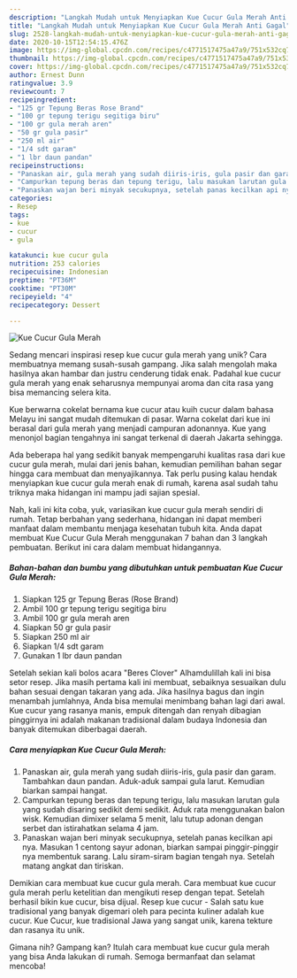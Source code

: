 ```yaml
---
description: "Langkah Mudah untuk Menyiapkan Kue Cucur Gula Merah Anti Gagal"
title: "Langkah Mudah untuk Menyiapkan Kue Cucur Gula Merah Anti Gagal"
slug: 2528-langkah-mudah-untuk-menyiapkan-kue-cucur-gula-merah-anti-gagal
date: 2020-10-15T12:54:15.476Z
image: https://img-global.cpcdn.com/recipes/c4771517475a47a9/751x532cq70/kue-cucur-gula-merah-foto-resep-utama.jpg
thumbnail: https://img-global.cpcdn.com/recipes/c4771517475a47a9/751x532cq70/kue-cucur-gula-merah-foto-resep-utama.jpg
cover: https://img-global.cpcdn.com/recipes/c4771517475a47a9/751x532cq70/kue-cucur-gula-merah-foto-resep-utama.jpg
author: Ernest Dunn
ratingvalue: 3.9
reviewcount: 7
recipeingredient:
- "125 gr Tepung Beras Rose Brand"
- "100 gr tepung terigu segitiga biru"
- "100 gr gula merah aren"
- "50 gr gula pasir"
- "250 ml air"
- "1/4 sdt garam"
- "1 lbr daun pandan"
recipeinstructions:
- "Panaskan air, gula merah yang sudah diiris-iris, gula pasir dan garam. Tambahkan daun pandan. Aduk-aduk sampai gula larut. Kemudian biarkan sampai hangat."
- "Campurkan tepung beras dan tepung terigu, lalu masukan larutan gula yang sudah disaring sedikit demi sedikit. Aduk rata menggunakan balon wisk. Kemudian dimixer selama 5 menit, lalu tutup adonan dengan serbet dan istirahatkan selama 4 jam."
- "Panaskan wajan beri minyak secukupnya, setelah panas kecilkan api nya. Masukan 1 centong sayur adonan, biarkan sampai pinggir-pinggir nya membentuk sarang. Lalu siram-siram bagian tengah nya. Setelah matang angkat dan tiriskan."
categories:
- Resep
tags:
- kue
- cucur
- gula

katakunci: kue cucur gula 
nutrition: 253 calories
recipecuisine: Indonesian
preptime: "PT36M"
cooktime: "PT30M"
recipeyield: "4"
recipecategory: Dessert

---
```



![Kue Cucur Gula Merah](https://img-global.cpcdn.com/recipes/c4771517475a47a9/751x532cq70/kue-cucur-gula-merah-foto-resep-utama.jpg)

Sedang mencari inspirasi resep kue cucur gula merah yang unik? Cara membuatnya memang susah-susah gampang. Jika salah mengolah maka hasilnya akan hambar dan justru cenderung tidak enak. Padahal kue cucur gula merah yang enak seharusnya mempunyai aroma dan cita rasa yang bisa memancing selera kita.

Kue berwarna cokelat bernama kue cucur atau kuih cucur dalam bahasa Melayu ini sangat mudah ditemukan di pasar. Warna cokelat dari kue ini berasal dari gula merah yang menjadi campuran adonannya. Kue yang menonjol bagian tengahnya ini sangat terkenal di daerah Jakarta sehingga.

Ada beberapa hal yang sedikit banyak mempengaruhi kualitas rasa dari kue cucur gula merah, mulai dari jenis bahan, kemudian pemilihan bahan segar hingga cara membuat dan menyajikannya. Tak perlu pusing kalau hendak menyiapkan kue cucur gula merah enak di rumah, karena asal sudah tahu triknya maka hidangan ini mampu jadi sajian spesial.


Nah, kali ini kita coba, yuk, variasikan kue cucur gula merah sendiri di rumah. Tetap berbahan yang sederhana, hidangan ini dapat memberi manfaat dalam membantu menjaga kesehatan tubuh kita. Anda dapat membuat Kue Cucur Gula Merah menggunakan 7 bahan dan 3 langkah pembuatan. Berikut ini cara dalam membuat hidangannya.

<!--inarticleads1-->

##### Bahan-bahan dan bumbu yang dibutuhkan untuk pembuatan Kue Cucur Gula Merah:

1. Siapkan 125 gr Tepung Beras (Rose Brand)
1. Ambil 100 gr tepung terigu segitiga biru
1. Ambil 100 gr gula merah aren
1. Siapkan 50 gr gula pasir
1. Siapkan 250 ml air
1. Siapkan 1/4 sdt garam
1. Gunakan 1 lbr daun pandan


Setelah sekian kali bolos acara &#34;Beres Clover&#34; Alhamdulillah kali ini bisa setor resep. Jika masih pertama kali ini membuat, sebaiknya sesuaikan dulu bahan sesuai dengan takaran yang ada. Jika hasilnya bagus dan ingin menambah jumlahnya, Anda bisa memulai menimbang bahan lagi dari awal. Kue cucur yang rasanya manis, empuk ditengah dan renyah dibagian pinggirnya ini adalah makanan tradisional dalam budaya Indonesia dan banyak ditemukan diberbagai daerah. 

<!--inarticleads2-->

##### Cara menyiapkan Kue Cucur Gula Merah:

1. Panaskan air, gula merah yang sudah diiris-iris, gula pasir dan garam. Tambahkan daun pandan. Aduk-aduk sampai gula larut. Kemudian biarkan sampai hangat.
1. Campurkan tepung beras dan tepung terigu, lalu masukan larutan gula yang sudah disaring sedikit demi sedikit. Aduk rata menggunakan balon wisk. Kemudian dimixer selama 5 menit, lalu tutup adonan dengan serbet dan istirahatkan selama 4 jam.
1. Panaskan wajan beri minyak secukupnya, setelah panas kecilkan api nya. Masukan 1 centong sayur adonan, biarkan sampai pinggir-pinggir nya membentuk sarang. Lalu siram-siram bagian tengah nya. Setelah matang angkat dan tiriskan.


Demikian cara membuat kue cucur gula merah. Cara membuat kue cucur gula merah perlu ketelitian dan mengikuti resep dengan tepat. Setelah berhasil bikin kue cucur, bisa dijual. Resep kue cucur - Salah satu kue tradisional yang banyak digemari oleh para pecinta kuliner adalah kue cucur. Kue Cucur, kue tradisional Jawa yang sangat unik, karena tekture dan rasanya itu unik. 

Gimana nih? Gampang kan? Itulah cara membuat kue cucur gula merah yang bisa Anda lakukan di rumah. Semoga bermanfaat dan selamat mencoba!
